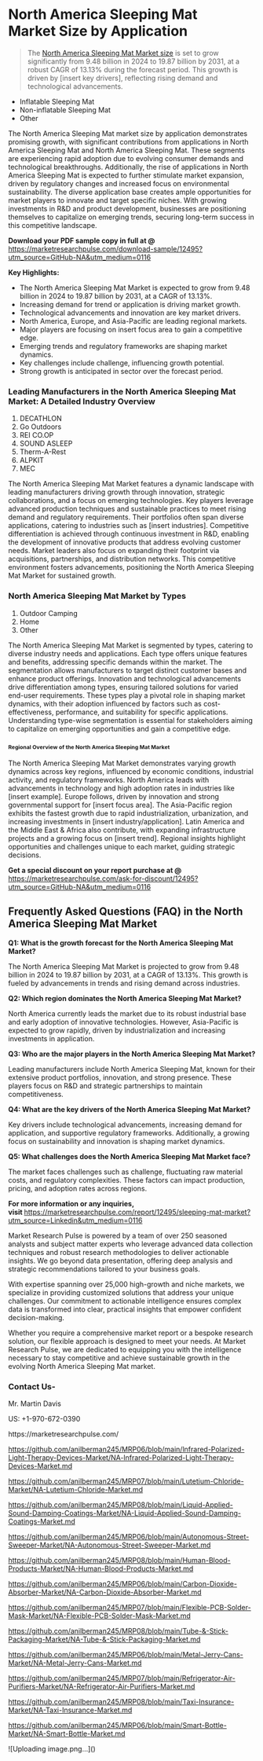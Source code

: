 <h1>North America Sleeping Mat Market&nbsp;Size by Application</h1><blockquote><p>The <a href="https://marketresearchpulse.com/download-sample/12495?utm_source=GitHub-NA&amp;utm_medium=0116">North America Sleeping Mat Market size</a> is set to grow significantly from 9.48 billion in 2024 to 19.87 billion by 2031, at a robust CAGR of 13.13% during the forecast period. This growth is driven by [insert key drivers], reflecting rising demand and technological advancements.</p></blockquote><ul><li>Inflatable Sleeping Mat<li> Non-inflatable Sleeping Mat<li> Other</li></ul><p>The North America Sleeping Mat market size by application demonstrates promising growth, with significant contributions from applications in North America Sleeping Mat and North America Sleeping Mat. These segments are experiencing rapid adoption due to evolving consumer demands and technological breakthroughs. Additionally, the rise of applications in North America Sleeping Mat is expected to further stimulate market expansion, driven by regulatory changes and increased focus on environmental sustainability. The diverse application base creates ample opportunities for market players to innovate and target specific niches. With growing investments in R&D and product development, businesses are positioning themselves to capitalize on emerging trends, securing long-term success in this competitive landscape.</p><p><strong>Download your PDF sample copy in full at @ </strong><a href="https://marketresearchpulse.com/download-sample/12495?utm_source=GitHub-NA&amp;utm_medium=0116">https://marketresearchpulse.com/download-sample/12495?utm_source=GitHub-NA&amp;utm_medium=0116</a></p><p><strong>Key Highlights: </strong></p><ul><li>The North America Sleeping Mat Market is expected to grow from 9.48 billion in 2024 to 19.87 billion by 2031, at a CAGR of 13.13%.</li><li>Increasing demand for trend or application is driving market growth.</li><li>Technological advancements and innovation are key market drivers.</li><li>North America, Europe, and Asia-Pacific are leading regional markets.</li><li>Major players are focusing on insert focus area to gain a competitive edge.</li><li>Emerging trends and regulatory frameworks are shaping market dynamics.</li><li>Key challenges include challenge, influencing growth potential.</li><li>Strong growth is anticipated in sector over the forecast period.</li></ul><h3>Leading Manufacturers in the North America Sleeping Mat Market: A Detailed Industry Overview</h3><ol><li>DECATHLON</li><li>Go Outdoors</li><li>REI CO.OP</li><li>SOUND ASLEEP</li><li>Therm-A-Rest</li><li>ALPKIT</li><li>MEC</li></ol><div class="flex max-w-full flex-col flex-grow"><div class="min-h-8 text-message flex w-full flex-col items-end gap-2 whitespace-normal break-words [.text-message+&amp;]:mt-5" dir="auto" data-message-author-role="assistant" data-message-id="fd8432e4-4910-450d-b182-61b7bfb0a01f" data-message-model-slug="gpt-4o"><div class="flex w-full flex-col gap-1 empty:hidden first:pt-[3px]"><div class="markdown prose w-full break-words dark:prose-invert light"><p>The North America Sleeping Mat Market features a dynamic landscape with leading manufacturers driving growth through innovation, strategic collaborations, and a focus on emerging technologies. Key players leverage advanced production techniques and sustainable practices to meet rising demand and regulatory requirements. Their portfolios often span diverse applications, catering to industries such as [insert industries]. Competitive differentiation is achieved through continuous investment in R&amp;D, enabling the development of innovative products that address evolving customer needs. Market leaders also focus on expanding their footprint via acquisitions, partnerships, and distribution networks. This competitive environment fosters advancements, positioning the North America Sleeping Mat Market for sustained growth.</p></div></div></div></div><h3>North America Sleeping Mat Market by Types</h3><ol><li>Outdoor Camping<li> Home<li> Other</li></ol><div class="flex max-w-full flex-col flex-grow"><div class="min-h-8 text-message flex w-full flex-col items-end gap-2 whitespace-normal break-words [.text-message+&amp;]:mt-5" dir="auto" data-message-author-role="assistant" data-message-id="084470be-0bb7-4664-bddf-5156b4f41249" data-message-model-slug="gpt-4o-mini"><div class="flex w-full flex-col gap-1 empty:hidden first:pt-[3px]"><div class="markdown prose w-full break-words dark:prose-invert light"><p>The North America Sleeping Mat Market is segmented by types, catering to diverse industry needs and applications. Each type offers unique features and benefits, addressing specific demands within the market. The segmentation allows manufacturers to target distinct customer bases and enhance product offerings. Innovation and technological advancements drive differentiation among types, ensuring tailored solutions for varied end-user requirements. These types play a pivotal role in shaping market dynamics, with their adoption influenced by factors such as cost-effectiveness, performance, and suitability for specific applications. Understanding type-wise segmentation is essential for stakeholders aiming to capitalize on emerging opportunities and gain a competitive edge.</p></div></div></div></div><h3><span style="font-size: 11px;">Regional Overview of the North America Sleeping Mat Market</span></h3><div class="flex max-w-full flex-col flex-grow"><div class="min-h-8 text-message flex w-full flex-col items-end gap-2 whitespace-normal break-words [.text-message+&amp;]:mt-5" dir="auto" data-message-author-role="assistant" data-message-id="e9038762-ce64-4e30-91c9-9bd413514231" data-message-model-slug="gpt-4o-mini"><div class="flex w-full flex-col gap-1 empty:hidden first:pt-[3px]"><div class="markdown prose w-full break-words dark:prose-invert light"><p>The North America Sleeping Mat Market demonstrates varying growth dynamics across key regions, influenced by economic conditions, industrial activity, and regulatory frameworks. North America leads with advancements in technology and high adoption rates in industries like [insert example]. Europe follows, driven by innovation and strong governmental support for [insert focus area]. The Asia-Pacific region exhibits the fastest growth due to rapid industrialization, urbanization, and increasing investments in [insert industry/application]. Latin America and the Middle East &amp; Africa also contribute, with expanding infrastructure projects and a growing focus on [insert trend]. Regional insights highlight opportunities and challenges unique to each market, guiding strategic decisions.</p></div></div></div></div><p><strong>Get a special discount on your report purchase at @ </strong><a href="https://marketresearchpulse.com/ask-for-discount/12495?utm_source=GitHub-NA&amp;utm_medium=0116">https://marketresearchpulse.com/ask-for-discount/12495?utm_source=GitHub-NA&amp;utm_medium=0116</a></p><h2>Frequently Asked Questions (FAQ) in the North America Sleeping Mat Market</h2><p><strong>Q1: What is the growth forecast for the North America Sleeping Mat Market?</strong></p><p>The North America Sleeping Mat Market is projected to grow from 9.48 billion in 2024 to 19.87 billion by 2031, at a CAGR of 13.13%. This growth is fueled by advancements in trends and rising demand across industries.</p><p><strong>Q2: Which region dominates the North America Sleeping Mat Market?</strong></p><p>North America currently leads the market due to its robust industrial base and early adoption of innovative technologies. However, Asia-Pacific is expected to grow rapidly, driven by industrialization and increasing investments in application.</p><p><strong>Q3: Who are the major players in the North America Sleeping Mat Market?</strong></p><p>Leading manufacturers include North America Sleeping Mat, known for their extensive product portfolios, innovation, and strong presence. These players focus on R&amp;D and strategic partnerships to maintain competitiveness.</p><p><strong>Q4: What are the key drivers of the North America Sleeping Mat Market?</strong></p><p>Key drivers include technological advancements, increasing demand for application, and supportive regulatory frameworks. Additionally, a growing focus on sustainability and innovation is shaping market dynamics.</p><p><strong>Q5: What challenges does the North America Sleeping Mat Market face?</strong></p><p>The market faces challenges such as challenge, fluctuating raw material costs, and regulatory complexities. These factors can impact production, pricing, and adoption rates across regions.</p><p><strong>For more information or any inquiries, visit&nbsp;</strong><a href="https://marketresearchpulse.com/report/12495/sleeping-mat-market?utm_source=Linkedin&utm_medium=0116">https://marketresearchpulse.com/report/12495/sleeping-mat-market?utm_source=Linkedin&utm_medium=0116</a></p><p>Market Research Pulse is powered by a team of over 250 seasoned analysts and subject matter experts who leverage advanced data collection techniques and robust research methodologies to deliver actionable insights. We go beyond data presentation, offering deep analysis and strategic recommendations tailored to your business goals.</p><p>With expertise spanning over 25,000 high-growth and niche markets, we specialize in providing customized solutions that address your unique challenges. Our commitment to actionable intelligence ensures complex data is transformed into clear, practical insights that empower confident decision-making.</p><p>Whether you require a comprehensive market report or a bespoke research solution, our flexible approach is designed to meet your needs. At Market Research Pulse, we are dedicated to equipping you with the intelligence necessary to stay competitive and achieve sustainable growth in the evolving North America Sleeping Mat market.</p><h3><strong>Contact Us-</strong></h3><p>Mr. Martin Davis</p><p>US: +1-970-672-0390</p><p>https://marketresearchpulse.com/</p><p><a href="https://github.com/anilberman245/MRP06/blob/main/lnfrared-Polarized-Light-Therapy-Devices-Market/NA-lnfrared-Polarized-Light-Therapy-Devices-Market.md">https://github.com/anilberman245/MRP06/blob/main/lnfrared-Polarized-Light-Therapy-Devices-Market/NA-lnfrared-Polarized-Light-Therapy-Devices-Market.md</a></p><p><a href="https://github.com/anilberman245/MRP07/blob/main/Lutetium-Chloride-Market/NA-Lutetium-Chloride-Market.md">https://github.com/anilberman245/MRP07/blob/main/Lutetium-Chloride-Market/NA-Lutetium-Chloride-Market.md</a></p><p><a href="https://github.com/anilberman245/MRP08/blob/main/Liquid-Applied-Sound-Damping-Coatings-Market/NA-Liquid-Applied-Sound-Damping-Coatings-Market.md">https://github.com/anilberman245/MRP08/blob/main/Liquid-Applied-Sound-Damping-Coatings-Market/NA-Liquid-Applied-Sound-Damping-Coatings-Market.md</a></p><p><a href="https://github.com/anilberman245/MRP06/blob/main/Autonomous-Street-Sweeper-Market/NA-Autonomous-Street-Sweeper-Market.md">https://github.com/anilberman245/MRP06/blob/main/Autonomous-Street-Sweeper-Market/NA-Autonomous-Street-Sweeper-Market.md</a></p><p><a href="https://github.com/anilberman245/MRP08/blob/main/Human-Blood-Products-Market/NA-Human-Blood-Products-Market.md">https://github.com/anilberman245/MRP08/blob/main/Human-Blood-Products-Market/NA-Human-Blood-Products-Market.md</a></p><p><a href="https://github.com/anilberman245/MRP06/blob/main/Carbon-Dioxide-Absorber-Market/NA-Carbon-Dioxide-Absorber-Market.md">https://github.com/anilberman245/MRP06/blob/main/Carbon-Dioxide-Absorber-Market/NA-Carbon-Dioxide-Absorber-Market.md</a></p><p><a href="https://github.com/anilberman245/MRP07/blob/main/Flexible-PCB-Solder-Mask-Market/NA-Flexible-PCB-Solder-Mask-Market.md">https://github.com/anilberman245/MRP07/blob/main/Flexible-PCB-Solder-Mask-Market/NA-Flexible-PCB-Solder-Mask-Market.md</a></p><p><a href="https://github.com/anilberman245/MRP08/blob/main/Tube-&-Stick-Packaging-Market/NA-Tube-&-Stick-Packaging-Market.md">https://github.com/anilberman245/MRP08/blob/main/Tube-&-Stick-Packaging-Market/NA-Tube-&-Stick-Packaging-Market.md</a></p><p><a href="https://github.com/anilberman245/MRP06/blob/main/Metal-Jerry-Cans-Market/NA-Metal-Jerry-Cans-Market.md">https://github.com/anilberman245/MRP06/blob/main/Metal-Jerry-Cans-Market/NA-Metal-Jerry-Cans-Market.md</a></p><p><a href="https://github.com/anilberman245/MRP07/blob/main/Refrigerator-Air-Purifiers-Market/NA-Refrigerator-Air-Purifiers-Market.md">https://github.com/anilberman245/MRP07/blob/main/Refrigerator-Air-Purifiers-Market/NA-Refrigerator-Air-Purifiers-Market.md</a></p><p><a href="https://github.com/anilberman245/MRP08/blob/main/Taxi-Insurance-Market/NA-Taxi-Insurance-Market.md">https://github.com/anilberman245/MRP08/blob/main/Taxi-Insurance-Market/NA-Taxi-Insurance-Market.md</a></p><p><a href="https://github.com/anilberman245/MRP06/blob/main/Smart-Bottle-Market/NA-Smart-Bottle-Market.md">https://github.com/anilberman245/MRP06/blob/main/Smart-Bottle-Market/NA-Smart-Bottle-Market.md</a></p>
![Uploading image.png…]()
